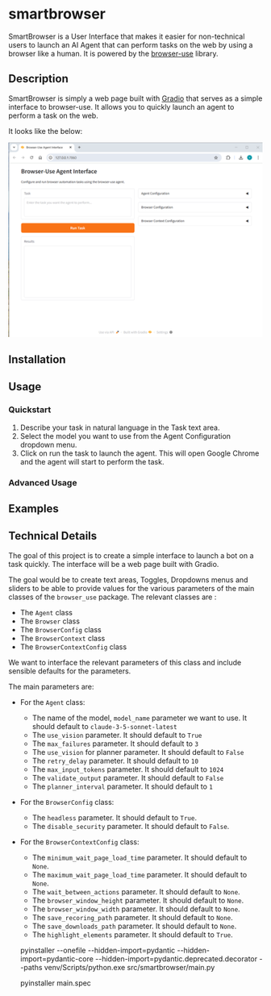 # smartbrowser

SmartBrowser is a User Interface that makes it easier for non-technical users to launch an AI Agent that can perform tasks on the web by using a browser like a human.
It is powered by the [browser-use](https://github.com/browser-use/browser-use) library.

## Description

SmartBrowser is simply a web page built with [Gradio](https://www.gradio.app/) that serves as a simple interface to browser-use.
It allows you to quickly launch an agent to perform a task on the web.

It looks like the below:

<img src="./docs/screenshots/overview.png" alt="SmartBrowser Interface" width="800"/>

## Installation





## Usage

### Quickstart

1. Describe your task in natural language in the Task text area.
2. Select the model you want to use from the Agent Configuration dropdown menu.
3. Click on run the task to launch the agent. This will open Google Chrome and the agent will start to perform the task.


### Advanced Usage


## Examples



## Technical Details

The goal of this project is to create a simple interface to launch a bot on a task quickly. 
The interface will be a web page built with Gradio.

The goal would be to create text areas, Toggles, Dropdowns menus and sliders to be able to provide values for the various parameters of the main classes of the `browser_use` package.
The relevant classes are :

* The `Agent` class
* The `Browser` class
* The `BrowserConfig` class
* The `BrowserContext` class
* The `BrowserContextConfig` class

We want to interface the relevant parameters of this class and include sensible defaults for the parameters.

The main parameters are:

* For the `Agent` class:

    * The name of the model, `model_name` parameter we want to use. It should default to `claude-3-5-sonnet-latest`
    * The `use_vision` parameter. It should default to `True`
    * The `max_failures` parameter. It should default to `3`
    * The `use_vision` for planner parameter. It should default to `False`
    * The `retry_delay` parameter. It should default to `10`
    * The `max_input_tokens` parameter. It should default to `1024`
    * The `validate_output` parameter. It should default to `False`
    * The `planner_interval` parameter. It should default to `1`

* For the `BrowserConfig` class:

    * The `headless` parameter. It should default to `True`.
    * The `disable_security` parameter. It should default to `False`.

* For the `BrowserContextConfig` class:

    * The `minimum_wait_page_load_time` parameter. It should default to `None`.
    * The `maximum_wait_page_load_time` parameter. It should default to `None`.
    * The `wait_between_actions` parameter. It should default to `None`.
    * The `browser_window_height` parameter. It should default to `None`.
    * The `browser_window_width` parameter. It should default to `None`.
    * The `save_recoring_path` parameter. It should default to `None`.
    * The `save_downloads_path` parameter. It should default to `None`.
    * The `highlight_elements` parameter. It should default to `True`.


    pyinstaller --onefile --hidden-import=pydantic --hidden-import=pydantic-core --hidden-import=pydantic.deprecated.decorator --paths venv/Scripts/python.exe  src/smartbrowser/main.py

    pyinstaller main.spec   